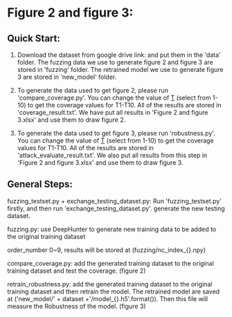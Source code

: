 # Figure 2 and figure 3:

## Quick Start:

1. Download the dataset from google drive link:     and put them in the 'data' folder. The fuzzing data we use to generate figure 2 and figure 3 are stored in 'fuzzing' folder. The retrained model we use to generate figure 3 are stored in 'new_model' folder. 

2. To generate the data used to get figure 2, please run 'compare_coverage.py'. You can change the value of [T](https://github.com/DNNTesting/CovTesting/blob/a7bd6da7833124796b9d7fcabce85055a097d1b1/Figure%202%20and%20figure%203/compare_coverage.py#L253) (select from 1-10) to get the coverage values for T1-T10. All of the results are stored in 'coverage_result.txt'. We have put all results in 'Figure 2 and figure 3.xlsx' and use them to draw figure 2.

3.  To generate the data used to get figure 3, please run 'robustness.py'. You can change the value of [T](https://github.com/DNNTesting/CovTesting/blob/5abea2564bb247e54caa2908248d44a956b914f7/Figure%202%20and%20figure%203/robustness.py#L381) (select from 1-10) to get the coverage values for T1-T10. All of the results are stored in 'attack_evaluate_result.txt'. We also put all results from this step in 'Figure 2 and figure 3.xlsx' and use them to draw figure 3.

   

## General Steps:

fuzzing_testset.py + exchange_testing_dataset.py: Run 'fuzzing_testset.py' firstly, and then run 'exchange_testing_dataset.py'. generate the new testing dataset. 

fuzzing.py: use DeepHunter to generate new training data to be added to the original training dataset 

order_number 0~9, results will be stored at (fuzzing/nc_index_{}.npy)

compare_coverage.py: add the generated training dataset to the original training dataset and test the coverage. (figure 2)

retrain_robustness.py: add the generated training dataset to the original training dataset and then retrain the model. The retrained model are saved at ('new_model/' + dataset +'/model_{}.h5'.format()). Then this file will measure the Robustness of the model. (figure 3)





